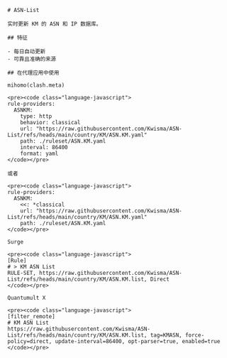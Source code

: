 
    # ASN-List
    
    实时更新 KM 的 ASN 和 IP 数据库。
    
    ## 特征
    
    - 每日自动更新
    - 可靠且准确的来源
    
    ## 在代理应用中使用
    
    mihomo(clash.meta)
   
    <pre><code class="language-javascript">
    rule-providers:
      ASNKM:
        type: http
        behavior: classical
        url: "https://raw.githubusercontent.com/Kwisma/ASN-List/refs/heads/main/country/KM/ASN.KM.yaml"
        path: ./ruleset/ASN.KM.yaml
        interval: 86400
        format: yaml
    </code></pre>

    或者

    <pre><code class="language-javascript">
    rule-providers:
      ASNKM:
        <<: *classical
        url: "https://raw.githubusercontent.com/Kwisma/ASN-List/refs/heads/main/country/KM/ASN.KM.yaml"
        path: ./ruleset/ASN.KM.yaml
    </code></pre>
    
    Surge
    
    <pre><code class="language-javascript">
    [Rule]
    # > KM ASN List
    RULE-SET, https://raw.githubusercontent.com/Kwisma/ASN-List/refs/heads/main/country/KM/ASN.KM.list, Direct
    </code></pre>
    
    Quantumult X
    
    <pre><code class="language-javascript">
    [filter_remote]
    # KM ASN List
    https://raw.githubusercontent.com/Kwisma/ASN-List/refs/heads/main/country/KM/ASN.KM.list, tag=KMASN, force-policy=direct, update-interval=86400, opt-parser=true, enabled=true
    </code></pre>
    